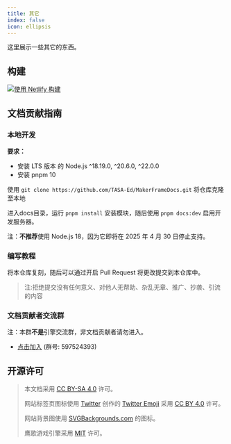 ```yaml
---
title: 其它
index: false
icon: ellipsis
---
```


这里展示一些其它的东西。

## 构建

[![使用 Netlify 构建](https://api.netlify.com/api/v1/badges/75983092-fde6-4c25-8f5f-6e0d7af010fe/deploy-status)](https://app.netlify.com/sites/jovial-sable-a4b76d/deploys)

## 文档贡献指南

### 本地开发

**要求：**

- 安装 LTS 版本 的 Node.js ^18.19.0, ^20.6.0, ^22.0.0
- 安装 pnpm 10

使用 `git clone https://github.com/TASA-Ed/MakerFrameDocs.git` 将仓库克隆至本地

进入docs目录，运行 `pnpm install` 安装模块，随后使用 `pnpm docs:dev` 启用开发服务器。

注：**不推荐**使用 Node.js 18，因为它即将在 2025 年 4 月 30 日停止支持。

### 编写教程

将本仓库复刻，随后可以通过开启 Pull Request 将更改提交到本仓库中。

> 注:拒绝提交没有任何意义、对他人无帮助、杂乱无章、推广、抄袭、引流的内容

### 文档贡献者交流群

注：本群**不是**引擎交流群，非文档贡献者请勿进入。

- [点击加入](https://qm.qq.com/q/9tsBvtRsiY) (群号: 597524393)

## 开源许可

> 本文档采用 [CC BY-SA 4.0](https://creativecommons.org/licenses/by-sa/4.0/) 许可。
>
> 网站标签页图标使用 [Twitter](https://github.com/twitter) 创作的 [Twitter Emoji](https://github.com/twitter/twemoji) 采用 [CC BY 4.0](https://creativecommons.org/licenses/by/4.0/) 许可。
>
> 网站背景图使用 [SVGBackgrounds.com](https://www.svgbackgrounds.com/set/free-svg-backgrounds-and-patterns/) 的图标。
>
> 鹰歌游戏引擎采用 [MIT](https://github.com/leamus/MakerFrame/blob/main/LICENSE) 许可。
